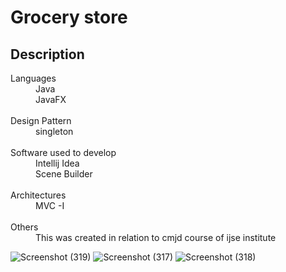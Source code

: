 <head>

<h1> Grocery store </h1>

<h2>Description</h2>

<dl>
<dt> Languages</dt>

<dd> Java </dd>
<dd>JavaFX </dd>
      <br/>

<dt>  Design Pattern</dt>
      
<dd>  singleton </dd>
      <br/>
      
<dt>  Software used to develop</dt>

<dd> Intellij Idea </dd>
 <dd> Scene Builder </dd>
      <br/>

<dt>  Architectures</dt>

<dd>  MVC -I </dd>
      <br/>

<dt>  Others</dt>

<dd> This was created in relation to cmjd course of ijse institute </dd>
</dl>

![Screenshot (319)](https://user-images.githubusercontent.com/86566770/206306697-b5439130-6301-4195-be51-6168d6ac334b.png)
![Screenshot (317)](https://user-images.githubusercontent.com/86566770/206306706-e662da9f-bf58-4e02-b8f8-3e0f5e8b5701.png)
![Screenshot (318)](https://user-images.githubusercontent.com/86566770/206306710-35d24a04-5031-454c-b41d-f95f14999f7d.png)
